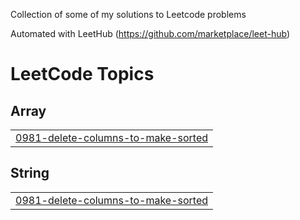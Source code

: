 Collection of some of my solutions to Leetcode problems

Automated with LeetHub (https://github.com/marketplace/leet-hub)

<!---LeetCode Topics Start-->
# LeetCode Topics
## Array
|  |
| ------- |
| [0981-delete-columns-to-make-sorted](https://github.com/FelixTed/Leetcode-Solutions/tree/master/0981-delete-columns-to-make-sorted) |
## String
|  |
| ------- |
| [0981-delete-columns-to-make-sorted](https://github.com/FelixTed/Leetcode-Solutions/tree/master/0981-delete-columns-to-make-sorted) |
<!---LeetCode Topics End-->